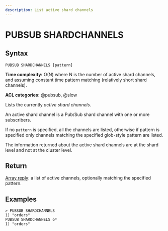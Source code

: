 ```yaml
---
description: List active shard channels
---
```


# PUBSUB SHARDCHANNELS

## Syntax

    PUBSUB SHARDCHANNELS [pattern]

**Time complexity:** O(N) where N is the number of active shard channels, and assuming constant time pattern matching (relatively short shard channels).

**ACL categories:** @pubsub, @slow

Lists the currently *active shard channels*.

An active shard channel is a Pub/Sub shard channel with one or more subscribers.

If no `pattern` is specified, all the channels are listed, otherwise if pattern is specified only channels matching the specified glob-style pattern are listed.

The information returned about the active shard channels are at the shard level and not at the cluster level.

## Return

[Array reply](https://redis.io/docs/reference/protocol-spec/#arrays): a list of active channels, optionally matching the specified pattern.

## Examples

```
> PUBSUB SHARDCHANNELS
1) "orders"
PUBSUB SHARDCHANNELS o*
1) "orders"
```
